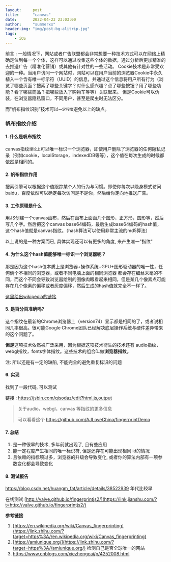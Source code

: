```yaml
---
layout:     post
title:      "canvas"
date:       2022-04-23 23:03:00
author:     "summerxx"
header-img: "img/post-bg-alitrip.jpg"
tags:
    - iOS
---
```




前言 : 一般情况下，网站或者广告联盟都会非常想要一种技术方式可以在网络上精确定位到每一个个体，这样可以通过收集这些个体的数据，通过分析后更加精准的去推送广告（精准化营销）或其他有针对性的一些活动。
Cookie技术是非常受欢迎的一种。当用户访问一个网站时，网站可以在用户当前的浏览器Cookie中永久植入一个含有唯一标示符（UUID）的信息，并通过这个信息将用户所有行为（浏览了哪些页面？搜索了哪些关键字？对什么感兴趣？点了哪些按钮？用了哪些功能？看了哪些商品？把哪些放入了购物车等等）关联起来。
但是Cookie可以伪装，在浏览器隐私窗口，不同用户，甚至是爬虫时无法区分。

而"帆布指纹识别”技术可以`一定程度`避免以上的缺点。

<!-- more -->

### 帆布指纹介绍

#### 1. 什么是帆布指纹

canvas指纹`理论上`可以唯一标识一个浏览器，即使用户删除了浏览器的任何隐私记录（例如cookie，localStorage，indexedDB等等），这个值在每次生成的时候都依然是相同的。



#### 2. 帆布指纹作用

搜索引擎可以根据这个值跟踪某个人的行为与习惯。即使你每次以隐身模式访问baidu，百度依然可以确定每次访问是不是你，然后给你定向地推送广告。



#### 3. 工作原理是什么

用JS创建一个canvas画布，然后在画布上面画几个图形，正方形，圆形等，然后写几个字。然后把这个canvas base64编码，最后生成base64编码的hash值，这个hash值就是canvas指纹。（hash算法可以使用非常主流的md5算法）

以上说的是一种方案而已, 具体实现还可以有更多的角度, 来产生唯一"指纹"



 #### 4. 为什么这个hash值能够唯一标识一个浏览器呢？

那是因为这个hash值本质上是浏览器+操作系统+GPU+图形驱动器的唯一性，任何俩个不相同的浏览器，或者不同电脑上面的相同浏览器 都会存在细丝末毫的不同，而这个不同会导致浏览器绘制的图像肉眼看起来相同，但是某几个像素点可能存在几个像素的偏移或者灰度偏移，然后生成的hash值就完全不一样了。

[这里给出wikipedia的链接](https://en.wikipedia.org/wiki/Canvas_fingerprinting)

#### 5. 是百分百准确吗?

这个指纹在最新的Chrome浏览器上（version74）显示都是相同的了，或者说相同几率很高。很可能Google Chrome团队已经解决底层操作系统与硬件差异带来的这个问题了。

**但是**这项技术依然被广泛采用，因为根据这项技术衍生的技术还有 audio指纹，webgl指纹，fonts字体指纹。这些技术的组合叫做**浏览器指纹。**

注: 所以还是有一定的缺陷, 不能完全的避免重复标识的问题

#### 6. 实现

找到了一段代码, 可以测试

链接 : https://jsbin.com/qisodaz/edit?html,js,output

> 关于audio，webgl，canvas 等指纹的更多信息
>
> 可以看看这个 https://github.com/AJLoveChina/fingerprintDemo

#### 7. 总结

1. 是一种很早的技术, 多年前就出现了, 且有些应用
2. 能一定程度产生相同的唯一标识符, 但是还存在可能出现相同 id的情况
3. 且依赖的指标项过多，浏览器的升级会导致变化, 或者你的算法内部有一项参数变化都会导致变化

#### 8. 测试报告

https://blog.csdn.net/huangm_fat/article/details/38522939 年代比较早

在线测试 [http://valve.github.io/fingerprintjs2/](https://link.jianshu.com/?t=http://valve.github.io/fingerprintjs2/)



**参考链接**

1. [https://en.wikipedia.org/wiki/Canvas_fingerprinting](https://link.zhihu.com/?target=https%3A//en.wikipedia.org/wiki/Canvas_fingerprinting)
2. [https://amiunique.org/](https://link.zhihu.com/?target=https%3A//amiunique.org/) 检测自己是否全球唯一的网站
3. https://www.cnblogs.com/xiezhengcai/p/4252008.html
